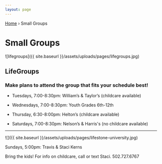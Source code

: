 ```yaml
---
layout: page
---
```


<p id="breadcrumbs">
	<a href="{{ site.baseurl }}/">Home</a> &rsaquo; Small Groups
</p>

# Small Groups

![lifegroups]({{ site.baseurl }}/assets/uploads/pages/lifegroups.jpg)

## LifeGroups

### Make plans to attend the group that fits your schedule best!

* Tuesdays, 7:00-8:30pm: William’s & Taylor’s (childcare available)

* Wednesdays, 7:00-8:30pm: Youth Grades 6th-12th

* Thursday, 6:30-8:00pm: Helton’s (childcare available)

* Saturdays, 7:00-8:30pm: Nelson’s & Harris's (no childcare available)

<hr />

![]({{ site.baseurl }}/assets/uploads/pages/lifestone-university.jpg)

Sundays, 5:00pm: Travis & Staci Kerns

Bring the kids! For info on childcare, call or text Staci. 502.727.6767
